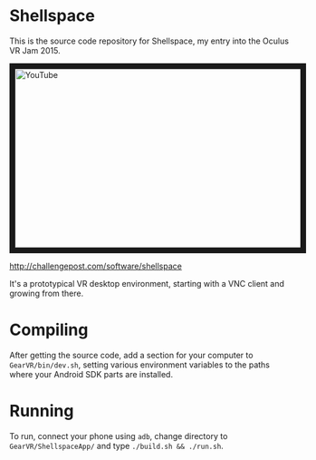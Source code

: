 # Shellspace

This is the source code repository for Shellspace, my entry into the Oculus VR Jam 2015.

<a href="http://www.youtube.com/watch?feature=player_embedded&v=_mL8QvhKvOA" target="_blank"><img src="http://img.youtube.com/vi/_mL8QvhKvOA/0.jpg" alt="YouTube" width="560" height="315" border="10" /></a>

http://challengepost.com/software/shellspace

It's a prototypical VR desktop environment, starting with a VNC client and growing from there.

# Compiling

After getting the source code, add a section for your computer to `GearVR/bin/dev.sh`, setting various environment variables to the paths where your Android SDK parts are installed.

# Running

To run, connect your phone using `adb`, change directory to `GearVR/ShellspaceApp/` and type `./build.sh && ./run.sh`.
